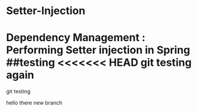 # Setter-Injection
Dependency Management : Performing Setter injection in Spring 
##testing
<<<<<<< HEAD
git testing again
=======
git testing

hello there new branch

